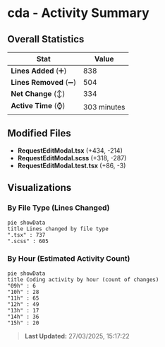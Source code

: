 # cda - Activity Summary 

## Overall Statistics

| Stat                   | Value                                                             |
| ---------------------- | ----------------------------------------------------------------- |
| **Lines Added** (➕)   | 838                                          |
| **Lines Removed** (➖) | 504                                        |
| **Net Change** (↕)    | 334                |
| **Active Time** (⌚)   | 303 minutes |


## Modified Files
- **RequestEditModal.tsx** (+434, -214)
- **RequestEditModal.scss** (+318, -287)
- **RequestEditModal.test.tsx** (+86, -3)

## Visualizations

### By File Type (Lines Changed)

```mermaid
pie showData
title Lines changed by file type
".tsx" : 737
".scss" : 605
```

### By Hour (Estimated Activity Count)

```mermaid
pie showData
title Coding activity by hour (count of changes)
"09h" : 6
"10h" : 28
"11h" : 65
"12h" : 49
"13h" : 17
"14h" : 36
"15h" : 20
```


> **Last Updated:** 27/03/2025, 15:17:22